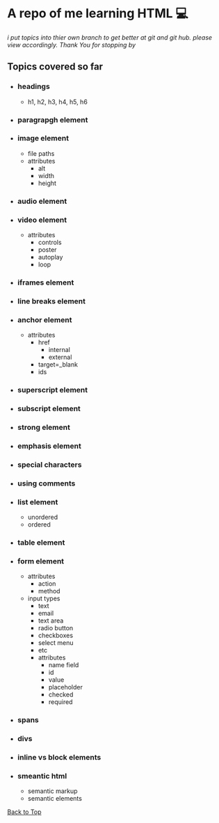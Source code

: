 <a name="custom_anchor_name"></a>
# A repo of me learning HTML 💻 
*i put topics into thier own branch to get better at git and git hub. please view accordingly. Thank You for stopping by*
## Topics covered so far
+ ### headings
    - h1, h2, h3, h4, h5, h6
- ### paragrapgh element
- ### image element
    - file paths
    - attributes
        - alt
        - width
        - height
- ### audio element
- ### video element
    - attributes
        - controls
        - poster
        - autoplay
        - loop
- ### iframes element
- ### line breaks element
- ### anchor element
    - attributes
        - href
            - internal
            - external
        - target=_blank
        - ids
- ### superscript element
- ### subscript element
- ### strong element
- ### emphasis element
- ### special characters
- ### using comments
- ### list element
    - unordered
    - ordered
- ### table element
- ### form element
    - attributes
        - action
        - method
    - input types
        - text
        - email
        - text area
        - radio button
        - checkboxes
        - select menu
        - etc
        - attributes
            - name field
            - id
            - value 
            - placeholder
            - checked
            - required
- ### spans
- ### divs
- ### inline vs block elements
- ### smeantic html
    - semantic markup
    - semantic elements

[Back to Top](#custom_anchor_name)
